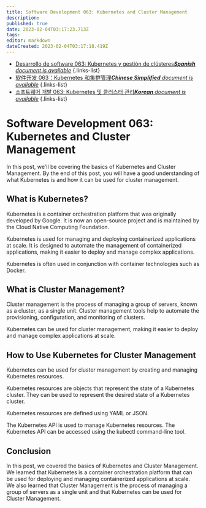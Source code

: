 ```yaml
---
title: Software Development 063: Kubernetes and Cluster Management
description: 
published: true
date: 2023-02-04T03:17:23.713Z
tags: 
editor: markdown
dateCreated: 2023-02-04T03:17:18.419Z
---
```


- [Desarrollo de software 063: Kubernetes y gestión de clústeres***Spanish** document is available*](/es/Knowledge-base/Software-Development/Learning/software-development-063-kubernetes-and-cluster-management)
{.links-list}
- [软件开发 063：Kubernetes 和集群管理***Chinese Simplified** document is available*](/zh/Knowledge-base/Software-Development/Learning/software-development-063-kubernetes-and-cluster-management)
{.links-list}
- [소프트웨어 개발 063: Kubernetes 및 클러스터 관리***Korean** document is available*](/ko/Knowledge-base/Software-Development/Learning/software-development-063-kubernetes-and-cluster-management)
{.links-list}


# Software Development 063: Kubernetes and Cluster Management

In this post, we'll be covering the basics of Kubernetes and Cluster Management. By the end of this post, you will have a good understanding of what Kubernetes is and how it can be used for cluster management.

## What is Kubernetes?

Kubernetes is a container orchestration platform that was originally developed by Google. It is now an open-source project and is maintained by the Cloud Native Computing Foundation.

Kubernetes is used for managing and deploying containerized applications at scale. It is designed to automate the management of containerized applications, making it easier to deploy and manage complex applications.

Kubernetes is often used in conjunction with container technologies such as Docker.

## What is Cluster Management?

Cluster management is the process of managing a group of servers, known as a cluster, as a single unit. Cluster management tools help to automate the provisioning, configuration, and monitoring of clusters.

Kubernetes can be used for cluster management, making it easier to deploy and manage complex applications at scale.

## How to Use Kubernetes for Cluster Management

Kubernetes can be used for cluster management by creating and managing Kubernetes resources.

Kubernetes resources are objects that represent the state of a Kubernetes cluster. They can be used to represent the desired state of a Kubernetes cluster.

Kubernetes resources are defined using YAML or JSON.

The Kubernetes API is used to manage Kubernetes resources. The Kubernetes API can be accessed using the kubectl command-line tool.

## Conclusion

In this post, we covered the basics of Kubernetes and Cluster Management. We learned that Kubernetes is a container orchestration platform that can be used for deploying and managing containerized applications at scale. We also learned that Cluster Management is the process of managing a group of servers as a single unit and that Kubernetes can be used for Cluster Management.